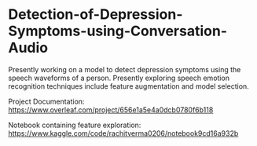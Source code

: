 # Detection-of-Depression-Symptoms-using-Conversation-Audio
Presently working on a model to detect depression symptoms using the speech waveforms of a person. Presently exploring speech emotion recognition techniques include feature augmentation and model selection.

Project Documentation: https://www.overleaf.com/project/656e1a5e4a0dcb0780f6b118

Notebook containing feature exploration: https://www.kaggle.com/code/rachitverma0206/notebook9cd16a932b 


